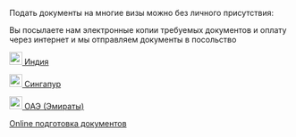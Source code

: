 Подать документы на многие визы можно без личного присутствия:

Вы посылаете нам электронные копии требуемых документов и оплату через интернет и мы отправляем документы в посольство

<p>
        <a href="/online/india">
          <img  class="img-rounded" width="23" src="/flags/in.png">
          Индия
        </a>
</p>
<p>
    <a href="/online/singapore">
      <img  class="img-rounded" width="23" src="/flags/sg.png">
      Сингапур
    </a>
</p>
<p>
    <a href="/online/emirates">
      <img  class="img-rounded" width="23" src="/flags/ae.png">
      ОАЭ (Эмираты)
    </a>
</p>
<p>
        <a href="/home/online-others">
          Online подготовка документов 
        </a>
</p>


